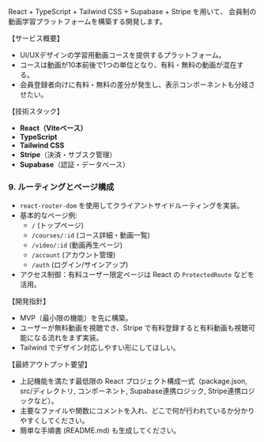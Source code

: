 React + TypeScript + Tailwind CSS + Supabase + Stripe を用いて、
会員制の動画学習プラットフォームを構築する開発します。

【サービス概要】

- UI/UXデザインの学習用動画コースを提供するプラットフォーム。
- コースは動画が10本前後で1つの単位となり、有料・無料の動画が混在する。
- 会員登録者向けに有料・無料の差分が発生し、表示コンポーネントも分岐させたい。

【技術スタック】

- **React（Viteベース）**
- **TypeScript**
- **Tailwind CSS**
- **Stripe**（決済・サブスク管理）
- **Supabase**（認証・データベース）



### **9. ルーティングとページ構成**
- `react-router-dom` を使用してクライアントサイドルーティングを実装。
- 基本的なページ例:
  - `/` (トップページ)
  - `/courses/:id` (コース詳細・動画一覧)
  - `/video/:id` (動画再生ページ)
  - `/account` (アカウント管理)
  - `/auth` (ログイン/サインアップ)
- アクセス制御：有料ユーザー限定ページは React の `ProtectedRoute` などを活用。

【開発指針】

- MVP（最小限の機能）を先に構築。
- ユーザーが無料動画を視聴でき、Stripe で有料登録すると有料動画も視聴可能になる流れをまず実装。
- Tailwind でデザイン対応しやすい形にしてほしい。

【最終アウトプット要望】

- 上記機能を満たす最低限の React プロジェクト構成一式（package.json, src/ディレクトリ, コンポーネント, Supabase連携ロジック, Stripe連携ロジックなど）。
- 主要なファイルや関数にコメントを入れ、どこで何が行われているか分かりやすくしてください。
- 簡単な手順書 (README.md) も生成してください。